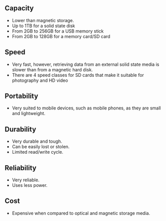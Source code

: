 ## Capacity

- Lower than  magnetic storage.
- Up to 1TB for a solid state disk 
- From 2GB to 256GB for a USB memory stick
- From 2GB to 128GB for a memory card/SD card

## Speed

- Very fast, however, retrieving data from an external solid state media is slower than from a magnetic hard disk.
- There are 4 speed classes for SD cards that make it suitable for photography and HD video

## Portability

- Very suited to mobile devices, such as mobile phones, as they are  small and lightweight.

## Durability

- Very durable and tough.
- Can be easily lost or stolen.
- Limited read/write cycle.

## Reliability

- Very reliable.
- Uses less power.

## Cost

- Expensive when compared to optical and magnetic storage media.